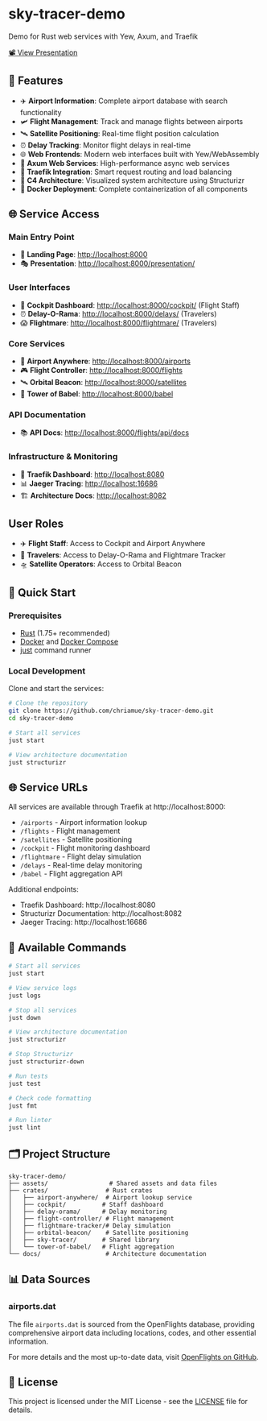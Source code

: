 # sky-tracer-demo

Demo for Rust web services with Yew, Axum, and Traefik

[📽️ View Presentation](assets/index/presentation/index.html)

## 🚀 Features

- ✈️ **Airport Information**: Complete airport database with search functionality
- 🛩️ **Flight Management**: Track and manage flights between airports
- 🛰️ **Satellite Positioning**: Real-time flight position calculation
- ⏰ **Delay Tracking**: Monitor flight delays in real-time
- 🌐 **Web Frontends**: Modern web interfaces built with Yew/WebAssembly
- 🔄 **Axum Web Services**: High-performance async web services
- 🚦 **Traefik Integration**: Smart request routing and load balancing
- 🎯 **C4 Architecture**: Visualized system architecture using Structurizr
- 🐳 **Docker Deployment**: Complete containerization of all components

## 🌐 Service Access

### Main Entry Point
- 📍 **Landing Page**: [http://localhost:8000](http://localhost:8000)
- 🎭 **Presentation**: [http://localhost:8000/presentation/](http://localhost:8000/presentation/)

### User Interfaces
- 🎯 **Cockpit Dashboard**: [http://localhost:8000/cockpit/](http://localhost:8000/cockpit/) (Flight Staff)
- ⏰ **Delay-O-Rama**: [http://localhost:8000/delays/](http://localhost:8000/delays/) (Travelers)
- 😱 **Flightmare**: [http://localhost:8000/flightmare/](http://localhost:8000/flightmare/) (Travelers)

### Core Services
- 🏢 **Airport Anywhere**: [http://localhost:8000/airports](http://localhost:8000/airports)
- 🎮 **Flight Controller**: [http://localhost:8000/flights](http://localhost:8000/flights)
- 🛰️ **Orbital Beacon**: [http://localhost:8000/satellites](http://localhost:8000/satellites)
- 🗼 **Tower of Babel**: [http://localhost:8000/babel](http://localhost:8000/babel)

### API Documentation
- 📚 **API Docs**: [http://localhost:8000/flights/api/docs](http://localhost:8000/flights/api/docs)

### Infrastructure & Monitoring
- 🔄 **Traefik Dashboard**: [http://localhost:8080](http://localhost:8080)
- 📊 **Jaeger Tracing**: [http://localhost:16686](http://localhost:16686)
- 🏗️ **Architecture Docs**: [http://localhost:8082](http://localhost:8082)

## User Roles

- ✈️ **Flight Staff**: Access to Cockpit and Airport Anywhere
- 🧳 **Travelers**: Access to Delay-O-Rama and Flightmare Tracker
- 🛸 **Satellite Operators**: Access to Orbital Beacon

## 🚀 Quick Start

### Prerequisites

- [Rust](https://www.rust-lang.org/tools/install) (1.75+ recommended)
- [Docker](https://docs.docker.com/get-docker/) and [Docker Compose](https://docs.docker.com/compose/install/)
- [just](https://github.com/casey/just) command runner

### Local Development

Clone and start the services:

```sh
# Clone the repository
git clone https://github.com/chriamue/sky-tracer-demo.git
cd sky-tracer-demo

# Start all services
just start

# View architecture documentation
just structurizr
```

## 🌐 Service URLs

All services are available through Traefik at http://localhost:8000:

- `/airports` - Airport information lookup
- `/flights` - Flight management
- `/satellites` - Satellite positioning
- `/cockpit` - Flight monitoring dashboard
- `/flightmare` - Flight delay simulation
- `/delays` - Real-time delay monitoring
- `/babel` - Flight aggregation API

Additional endpoints:
- Traefik Dashboard: http://localhost:8080
- Structurizr Documentation: http://localhost:8082
- Jaeger Tracing: http://localhost:16686

## 📝 Available Commands

```sh
# Start all services
just start

# View service logs
just logs

# Stop all services
just down

# View architecture documentation
just structurizr

# Stop Structurizr
just structurizr-down

# Run tests
just test

# Check code formatting
just fmt

# Run linter
just lint
```

## 🗂️ Project Structure

```
sky-tracer-demo/
├── assets/                 # Shared assets and data files
├── crates/                # Rust crates
│   ├── airport-anywhere/  # Airport lookup service
│   ├── cockpit/          # Staff dashboard
│   ├── delay-orama/      # Delay monitoring
│   ├── flight-controller/ # Flight management
│   ├── flightmare-tracker/# Delay simulation
│   ├── orbital-beacon/    # Satellite positioning
│   ├── sky-tracer/       # Shared library
│   └── tower-of-babel/   # Flight aggregation
└── docs/                  # Architecture documentation
```

## 📊 Data Sources

### airports.dat

The file `airports.dat` is sourced from the OpenFlights database, providing comprehensive airport data including locations, codes, and other essential information.

For more details and the most up-to-date data, visit [OpenFlights on GitHub](https://github.com/jpatokal/openflights).

## 📝 License

This project is licensed under the MIT License - see the [LICENSE](LICENSE) file for details.
